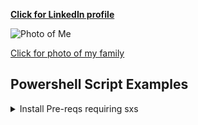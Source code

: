 **[Click for LinkedIn profile](https://www.linkedin.com/in/brent-conner)**

![Photo of Me](https://brent-conner.github.io/Me.jpg)

[Click for photo of my family](https://brent-conner.github.io/Fam.jpg)



## Powershell Script Examples

<details><summary>Install Pre-reqs requiring sxs</summary>
```
{% raw %}
$servers = Get-Content -path D:\Scripts\servers.txt

#Copy sxs folder to server and install Pre-reqs
foreach($server in $servers) {
$s = New-PSSession $server
Copy-Item -Path 'D:\Server2019\sources\sxs\' -Destination 'D:\sources\sxs' -Force -recurse -ToSession $s
Copy-Item -Path 'D:\Server2019\sources\PreReq.xml' -Destination 'D:\sources\' -Force -recurse -ToSession $s
Invoke-Command -ComputerName $server { Install-WindowsFeature -ConfigurationFilePath "D:\sources\PreReq.xml" -source "D:\sources\sxs\" }
}
{% endraw %}
```
</details>

<details><summary>Open ISE as user</summary>
{% highlight %}
{% raw %}
$a = "bconner"
$c = Get-Credential $a
Start-Process $PsHome\powershell.exe -Credential $c -ArgumentList “-Command Start-Process $PSHOME\powershell_ise.exe -Verb Runas” -Wait
{% endraw %}
{% endhighlight %}
</details>